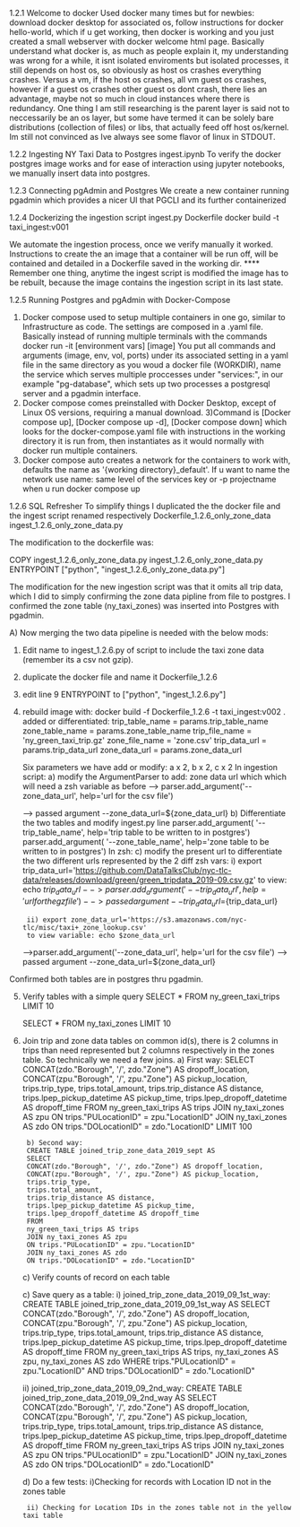 1.2.1 Welcome to docker
Used docker many times but for newbies:
download docker desktop for associated os, follow instructions for
docker hello-world, which if u get working, then docker is working and
you just created a small webserver with docker welcome html page.
Basically understand what docker is, as much as people explain it,
my understanding was wrong for a while, it isnt isolated enviroments
but isolated processes, it still depends on host os, so obviously
as host os crashes everything crashes. Versus a vm, if the host os
crashes, all vm guest os crashes, however if a guest os crashes
other guest os dont crash, there lies an advantage, maybe not so
much in cloud instances where there is redundancy. One thing I am still
researching is the parent layer is said not to neccessarily be an os
layer, but some have termed it can be solely bare distributions
(collection of files) or libs, that actually feed off host os/kernel.
Im still not convinced as Ive always see some flavor of linux
in STDOUT.


1.2.2 Ingesting NY Taxi Data to Postgres
ingest.ipynb
To verify the docker postgres image works and for ease of interaction
using jupyter notebooks, we manually insert data into postgres.

1.2.3 Connecting pgAdmin and Postgres
We create a new container running pgadmin which provides a nicer UI that
PGCLI and its further containerized

1.2.4 Dockerizing the ingestion script
ingest.py
Dockerfile
docker build -t taxi_ingest:v001


We automate the ingestion process, once we verify manually it worked.
Instructions to create the an image that a container will be run off,
will be contained and detailed in a Dockerfile saved in the working dir.
**** Remember one thing, anytime the ingest script is modified the image has
to be rebuilt, because the image contains the ingestion script in its last state.


1.2.5 Running Postgres and pgAdmin with Docker-Compose
1) Docker compose used to setup multiple containers in one go,
similar to Infrastructure as code. The settings are composed in a .yaml file.
Basically instead of running multiple terminals with the commands
docker run -it [environment vars] [image]
You put all commands and arguments (image, env, vol, ports) under its associated
setting in a yaml file in the same directory as you woud a docker file (WORKDIR),
name the service which serves multiple proccesses under "services:",
in our example "pg-database", which sets up two processes a postgresql server
and a pgadmin interface.
2) Docker compose comes preinstalled with Docker Desktop, except of Linux
OS versions, requiring a manual download.
3)Command is [Docker compose up], [Docker compose up -d], [Docker compose down]
which looks for the docker-compose.yaml file with instructions in the working directory
it is run from, then instantiates as it would normally with docker run multiple
containers.
4) Docker compose auto creates a network for the containers to work with,
defaults the name as '{working directory}_default'. If u want to name the
network use name: same level of the services key or -p projectname when u run
docker compose up

1.2.6 SQL Refresher
To simplify things I duplicated the the docker file and the ingest script
renamed respectively
Dockerfile_1.2.6_only_zone_data
ingest_1.2.6_only_zone_data.py

The modification to the dockerfile was:

COPY ingest_1.2.6_only_zone_data.py ingest_1.2.6_only_zone_data.py
ENTRYPOINT ["python", "ingest_1.2.6_only_zone_data.py"]

The modification for the new ingestion script was that it omits
all trip data, which I did to simply confirming the zone data pipline from
file to postgres. I confirmed the zone table (ny_taxi_zones) was inserted into
Postgres
with pgadmin.

A) Now merging the two data pipeline is needed with the below mods:
1) Edit name to ingest_1.2.6.py of script to include the taxi zone data
(remember its a csv not gzip).
2) duplicate the docker file and name it Dockerfile_1.2.6
3) edit line 9 ENTRYPOINT to ["python", "ingest_1.2.6.py"]
4) rebuild image with:
    docker build -f Dockerfile_1.2.6 -t taxi_ingest:v002 .
    added or differentiated:
    trip_table_name = params.trip_table_name
    zone_table_name = params.zone_table_name
    trip_file_name = 'ny_green_taxi_trip.gz'
    zone_file_name = 'zone.csv'
    trip_data_url = params.trip_data_url
    zone_data_url = params.zone_data_url

    Six parameters we have add or modify: a x 2, b x 2, c x 2
    In ingestion script:
    a) modify the ArgumentParser to add:
    zone data url which which will need a zsh variable as before
    --> parser.add_argument('--zone_data_url', help='url for the csv file')

    --> passed argument --zone_data_url=${zone_data_url}
     b) Differentiate the two tables and modify ingest.py line
    parser.add_argument(
        '--trip_table_name', help='trip table to be written to in postgres')
    parser.add_argument(
        '--zone_table_name', help='zone table to be written to in postgres')
    In zsh:
    c) modify the present url to differentiate the two different urls
    represented by the 2 diff zsh vars:
        i) export trip_data_url='https://github.com/DataTalksClub/nyc-tlc-data/releases/download/green/green_tripdata_2019-09.csv.gz'
        to view: echo $trip_data_url
        -->parser.add_argument('--trip_data_url', help='url for the gz file')
        --> passed argument --trip_data_url=${trip_data_url}

        ii) export zone_data_url='https://s3.amazonaws.com/nyc-tlc/misc/taxi+_zone_lookup.csv'
        to view variable: echo $zone_data_url
    -->parser.add_argument('--zone_data_url', help='url for the csv file')
        --> passed argument --zone_data_url=${zone_data_url}

Confirmed both tables are in postgres thru pgadmin.

5) Verify tables with a simple query
    SELECT *
    FROM ny_green_taxi_trips
    LIMIT 10

    SELECT *
    FROM ny_taxi_zones
    LIMIT 10

5) Join trip and zone data tables on common id(s), there is 2 columns in trips than need represented but 2 columns respectively in the zones table. So
   technically we need a few joins.
       a) First way:
        SELECT
        CONCAT(zdo."Borough", '/', zdo."Zone") AS dropoff_location,
        CONCAT(zpu."Borough", '/', zpu."Zone") AS pickup_location,
        trips.trip_type,
        trips.total_amount,
        trips.trip_distance AS distance,
        trips.lpep_pickup_datetime AS pickup_time,
        trips.lpep_dropoff_datetime AS dropoff_time
        FROM
        ny_green_taxi_trips AS trips
        JOIN ny_taxi_zones AS zpu
        ON trips."PULocationID" = zpu."LocationID"
        JOIN ny_taxi_zones AS zdo
        ON trips."DOLocationID" = zdo."LocationID"
        LIMIT 100


        b) Second way:
        CREATE TABLE joined_trip_zone_data_2019_sept AS
        SELECT
        CONCAT(zdo."Borough", '/', zdo."Zone") AS dropoff_location,
        CONCAT(zpu."Borough", '/', zpu."Zone") AS pickup_location,
        trips.trip_type,
        trips.total_amount,
        trips.trip_distance AS distance,
        trips.lpep_pickup_datetime AS pickup_time,
        trips.lpep_dropoff_datetime AS dropoff_time
        FROM
        ny_green_taxi_trips AS trips
        JOIN ny_taxi_zones AS zpu
        ON trips."PULocationID" = zpu."LocationID"
        JOIN ny_taxi_zones AS zdo
        ON trips."DOLocationID" = zdo."LocationID"
    c) Verify counts of record on each table

    c) Save query as a table:
     i) joined_trip_zone_data_2019_09_1st_way:
        CREATE TABLE joined_trip_zone_data_2019_09_1st_way AS
        SELECT
        CONCAT(zdo."Borough", '/', zdo."Zone") AS dropoff_location,
        CONCAT(zpu."Borough", '/', zpu."Zone") AS pickup_location,
        trips.trip_type,
        trips.total_amount,
        trips.trip_distance AS distance,
        trips.lpep_pickup_datetime AS pickup_time,
        trips.lpep_dropoff_datetime AS dropoff_time
        FROM
        ny_green_taxi_trips AS trips,
        ny_taxi_zones AS zpu,
        ny_taxi_zones AS zdo
        WHERE
        trips."PULocationID" = zpu."LocationID" AND
        trips."DOLocationID" = zdo."LocationID"


    ii) joined_trip_zone_data_2019_09_2nd_way:
        CREATE TABLE joined_trip_zone_data_2019_09_2nd_way AS
        SELECT
        CONCAT(zdo."Borough", '/', zdo."Zone") AS dropoff_location,
        CONCAT(zpu."Borough", '/', zpu."Zone") AS pickup_location,
        trips.trip_type,
        trips.total_amount,
        trips.trip_distance AS distance,
        trips.lpep_pickup_datetime AS pickup_time,
        trips.lpep_dropoff_datetime AS dropoff_time
        FROM
        ny_green_taxi_trips AS trips
        JOIN ny_taxi_zones AS zpu
        ON trips."PULocationID" = zpu."LocationID"
        JOIN ny_taxi_zones AS zdo
        ON trips."DOLocationID" = zdo."LocationID"



    d) Do a few tests:
        i)Checking for records with Location ID not in the zones table



        ii) Checking for Location IDs in the zones table not in the yellow taxi table




